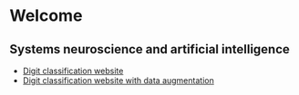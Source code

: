 # Welcome
## Systems neuroscience and artificial intelligence
- [Digit classification website](https://username.github.io/digit_classification_website/tfjs.html)
- [Digit classification website with data 
augmentation](https://username.github.io/digit_classification_website_with_data_augmentation/tfjs.html)
